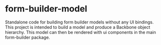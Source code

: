 # form-builder-model

Standalone code for building form builder models without any UI bindings.
This project is intended to build a model and produce a Backbone object hierarchy.
This model can then be rendered with ui components in the main form-builder package.